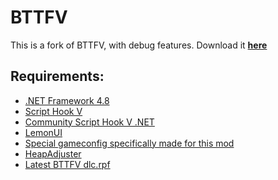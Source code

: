 # BTTFV
This is a fork of BTTFV, with debug features.
Download it [**here**]()
## Requirements:
- [.NET Framework 4.8](https://dotnet.microsoft.com/download/dotnet-framework/thank-you/net48-web-installer)
- [Script Hook V](https://www.dev-c.com/gtav/scripthookv/)
- [Community Script Hook V .NET](https://github.com/crosire/scripthookvdotnet)
- [LemonUI](https://github.com/justalemon/LemonUI)
- [Special gameconfig specifically made for this mod](https://cdn.discordapp.com/attachments/769717251812884490/800057303101079671/gameconfig.xml)
- [HeapAdjuster](https://www.gta5-mods.com/tools/heapadjuster)
- [Latest BTTFV dlc.rpf](https://www.youtube.com/watch?v=dQw4w9WgXcQ)